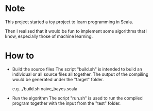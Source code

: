 # Note

This project started a toy project to learn programming in Scala.

Then I realised that it would be fun to implement some algorithms that I know, especially those of machine learning.

# How to 

* Build the source files
   The script "build.sh" is intended to build an individual or all source files all together. The output of the compiling would be generated under the "target" folder.

   e.g.  ./build.sh naive_bayes.scala

* Run the algorithm
   The script "run.sh" is used to run the compiled program together with the input from the "test" folder.

